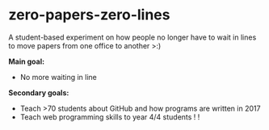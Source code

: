 # zero-papers-zero-lines
A student-based experiment on how people no longer have to wait in lines to move papers from one office to another >:)

**Main goal:**

- No more waiting in line
    
**Secondary goals:**

- Teach >70 students about GitHub and how programs are written in 2017
- Teach web programming skills to year 4/4 students
!
!
